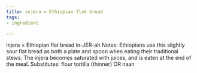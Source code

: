 ```yaml
---
title: injera = Ethiopian flat bread
tags:
- ingredient

---
```

injera = Ethiopian flat bread in-JER-ah Notes: Ethiopians use this slightly sour flat bread as both a plate and spoon when eating their traditional stews. The injera becomes saturated with juices, and is eaten at the end of the meal. Substitutes: flour tortilla (thinner) OR naan
